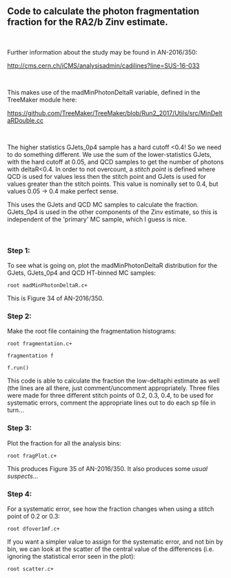 
## Code to calculate the photon fragmentation fraction for the RA2/b Zinv estimate.<br>

<br>

Further information about the study may be found in AN-2016/350:

http://cms.cern.ch/iCMS/analysisadmin/cadilines?line=SUS-16-033

<br>

This makes use of the madMinPhotonDeltaR variable, defined in the TreeMaker module here:

https://github.com/TreeMaker/TreeMaker/blob/Run2_2017/Utils/src/MinDeltaRDouble.cc

<br>

The higher statistics GJets_0p4 sample has a hard cutoff <0.4! So we need to do something different. We use the sum of the lower-statistics GJets, with the hard cutoff at 0.05, and QCD samples to get the number of photons with deltaR<0.4. In order to not overcount, a _stitch point_ is defined where QCD is used for values less then the stitch point and GJets is used for values greater than the stitch points. This value is nominally set to 0.4, but values 0.05 -> 0.4 make perfect sense.

This uses the GJets and QCD MC samples to calculate the fraction. GJets_0p4 is used in the other components of the Zinv estimate, so this is independent of the 'primary' MC sample, which I guess is nice.

<br>

### Step 1:

To see what is going on, plot the madMinPhotonDeltaR distribution for the GJets, GJets_0p4 and QCD HT-binned MC samples:

`root madMinPhotonDeltaR.c+`

This is Figure 34 of AN-2016/350.


### Step 2:

Make the root file containing the fragmentation histograms:

`root fragmentation.c+`

`fragmentation f`

`f.run()`

This code is able to calculate the fraction the low-deltaphi estimate as well (the lines are all there, just comment/uncomment appropriately. Three files were made for three different stitch points of 0.2, 0.3, 0.4, to be used for systematic errors, comment the appropriate lines out to do each sp file in turn...


### Step 3:

Plot the fraction for all the analysis bins:

`root fragPlot.c+`

This produces Figure 35 of AN-2016/350. It also produces some _usual suspects_...


### Step 4:

For a systematic error, see how the fraction changes when using a stitch point of 0.2 or 0.3:

`root dfover1mf.c+`

If you want a simpler value to assign for the systematic error, and not bin by bin, we can look at the scatter of the central value of the differences (i.e. ignoring the statistical error seen in the plot):

`root scatter.c+`
